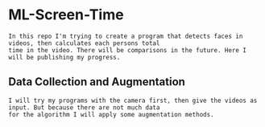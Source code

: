 # ML-Screen-Time

    In this repo I'm trying to create a program that detects faces in videos, then calculates each persons total 
    time in the video. There will be comparisons in the future. Here I will be publishing my progress.
    
## Data Collection and Augmentation
    I will try my programs with the camera first, then give the videos as input. But because there are not much data
    for the algorithm I will apply some augmentation methods.
